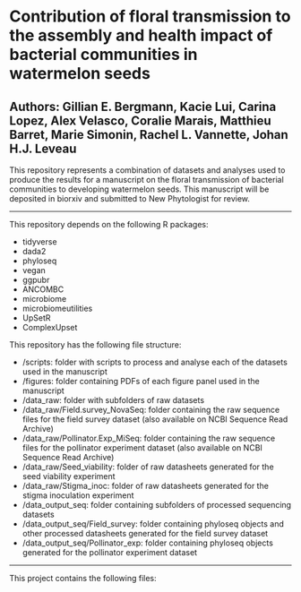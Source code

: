# Contribution of floral transmission to the assembly and health impact of bacterial communities in watermelon seeds 
## Authors: Gillian E. Bergmann, Kacie Lui, Carina Lopez, Alex Velasco, Coralie Marais, Matthieu Barret, Marie Simonin, Rachel L. Vannette, Johan H.J. Leveau

This repository represents a combination of datasets and analyses used to produce the results for a manuscript on the floral transmission of bacterial communities to developing watermelon seeds. This manuscript will be deposited in biorxiv and submitted to New Phytologist for review. 
_______________________
This repository depends on the following R packages:
- tidyverse
- dada2
- phyloseq
- vegan
- ggpubr
- ANCOMBC
- microbiome
- microbiomeutilities
- UpSetR
- ComplexUpset

This repository has the following file structure:

- /scripts: folder with scripts to process and analyse each of the datasets used in the manuscript
- /figures: folder containing PDFs of each figure panel used in the manuscript
- /data_raw: folder with subfolders of raw datasets 
- /data_raw/Field.survey_NovaSeq: folder containing the raw sequence files for the field survey dataset (also available on NCBI Sequence Read Archive)
- /data_raw/Pollinator.Exp_MiSeq: folder containing the raw sequence files for the pollinator experiment dataset (also available on NCBI Sequence Read Archive)
- /data_raw/Seed_viability: folder of raw datasheets generated for the seed viability experiment
- /data_raw/Stigma_inoc: folder of raw datasheets generated for the stigma inoculation experiment
- /data_output_seq: folder containing subfolders of processed sequencing datasets
- /data_output_seq/Field_survey: folder containing phyloseq objects and other processed datasheets generated for the field survey dataset
- /data_output_seq/Pollinator_exp: folder containing phyloseq objects generated for the pollinator experiment dataset

_____________________
This project contains the following files: